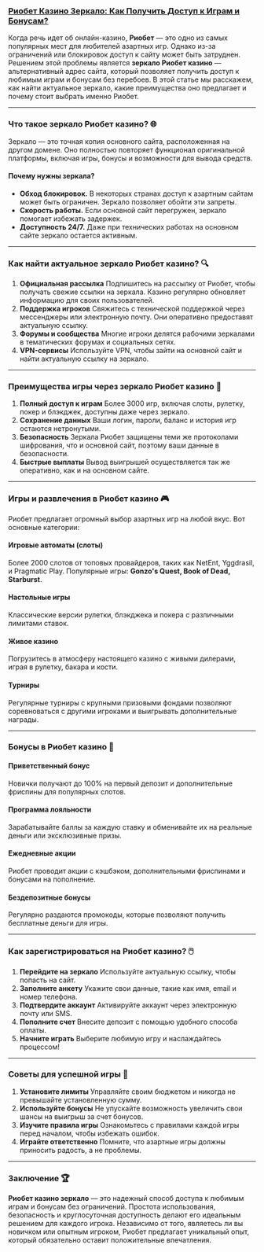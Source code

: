 ### [Риобет Казино Зеркало: Как Получить Доступ к Играм и Бонусам?](https://tracker.rioaffi.com/link?btag=1027246_267968)

Когда речь идет об онлайн-казино, **Риобет** — это одно из самых популярных мест для любителей азартных игр. Однако из-за ограничений или блокировок доступ к сайту может быть затруднен. Решением этой проблемы является **зеркало Риобет казино** — альтернативный адрес сайта, который позволяет получить доступ к любимым играм и бонусам без перебоев. В этой статье мы расскажем, как найти актуальное зеркало, какие преимущества оно предлагает и почему стоит выбрать именно Риобет.

***

### Что такое зеркало Риобет казино? 🌐

Зеркало — это точная копия основного сайта, расположенная на другом домене. Оно полностью повторяет функционал оригинальной платформы, включая игры, бонусы и возможности для вывода средств.

#### Почему нужны зеркала?

* **Обход блокировок.** В некоторых странах доступ к азартным сайтам может быть ограничен. Зеркало позволяет обойти эти запреты.
* **Скорость работы.** Если основной сайт перегружен, зеркало помогает избежать задержек.
* **Доступность 24/7.** Даже при технических работах на основном сайте зеркало остается активным.

***

### Как найти актуальное зеркало Риобет казино? 🔍

1. **Официальная рассылка**
   Подпишитесь на рассылку от Риобет, чтобы получать свежие ссылки на зеркала. Казино регулярно обновляет информацию для своих пользователей.
2. **Поддержка игроков**
   Свяжитесь с технической поддержкой через мессенджеры или электронную почту. Они оперативно предоставят актуальную ссылку.
3. **Форумы и сообщества**
   Многие игроки делятся рабочими зеркалами в тематических форумах и социальных сетях.
4. **VPN-сервисы**
   Используйте VPN, чтобы зайти на основной сайт и найти актуальную ссылку на зеркало.

***

### Преимущества игры через зеркало Риобет казино 🎲

1. **Полный доступ к играм**
   Более 3000 игр, включая слоты, рулетку, покер и блэкджек, доступны даже через зеркало.
2. **Сохранение данных**
   Ваши логин, пароли, баланс и история игр остаются нетронутыми.
3. **Безопасность**
   Зеркала Риобет защищены теми же протоколами шифрования, что и основной сайт, поэтому ваши данные в безопасности.
4. **Быстрые выплаты**
   Вывод выигрышей осуществляется так же оперативно, как и на основном сайте.

***

### Игры и развлечения в Риобет казино 🎮

Риобет предлагает огромный выбор азартных игр на любой вкус. Вот основные категории:

#### Игровые автоматы (слоты)

Более 2000 слотов от топовых провайдеров, таких как NetEnt, Yggdrasil, и Pragmatic Play. Популярные игры: **Gonzo's Quest, Book of Dead, Starburst**.

#### Настольные игры

Классические версии рулетки, блэкджека и покера с различными лимитами ставок.

#### Живое казино

Погрузитесь в атмосферу настоящего казино с живыми дилерами, играя в рулетку, бакара и кости.

#### Турниры

Регулярные турниры с крупными призовыми фондами позволяют соревноваться с другими игроками и выигрывать дополнительные награды.

***

### Бонусы в Риобет казино 💎

#### Приветственный бонус

Новички получают до 100% на первый депозит и дополнительные фриспины для популярных слотов.

#### Программа лояльности

Зарабатывайте баллы за каждую ставку и обменивайте их на реальные деньги или эксклюзивные призы.

#### Ежедневные акции

Риобет проводит акции с кэшбэком, дополнительными фриспинами и бонусами на пополнение.

#### Бездепозитные бонусы

Регулярно раздаются промокоды, которые позволяют получить бесплатные деньги для игры.

***

### Как зарегистрироваться на Риобет казино? 🖱️

1. **Перейдите на зеркало**
   Используйте актуальную ссылку, чтобы попасть на сайт.
2. **Заполните анкету**
   Укажите свои данные, такие как имя, email и номер телефона.
3. **Подтвердите аккаунт**
   Активируйте аккаунт через электронную почту или SMS.
4. **Пополните счет**
   Внесите депозит с помощью удобного способа оплаты.
5. **Начните играть**
   Выберите любимую игру и наслаждайтесь процессом!

***

### Советы для успешной игры 🔑

1. **Установите лимиты**
   Управляйте своим бюджетом и никогда не превышайте установленную сумму.
2. **Используйте бонусы**
   Не упускайте возможность увеличить свои шансы на выигрыш за счет бонусов.
3. **Изучите правила игры**
   Ознакомьтесь с правилами каждой игры перед началом, чтобы избежать ошибок.
4. **Играйте ответственно**
   Помните, что азартные игры должны приносить радость, а не проблемы.

***

### Заключение 🏆

**Риобет казино зеркало** — это надежный способ доступа к любимым играм и бонусам без ограничений. Простота использования, безопасность и круглосуточная доступность делают его идеальным решением для каждого игрока. Независимо от того, являетесь ли вы новичком или опытным игроком, Риобет предлагает уникальный опыт, который обязательно оставит положительные впечатления.
